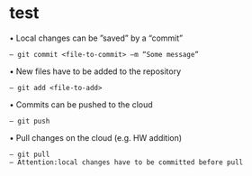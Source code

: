 # test

• Local changes can be ”saved” by a “commit” 

    – git commit <file-to-commit> –m “Some message” 
  
• New files have to be added to the repository  

    – git add <file-to-add> 
 
• Commits can be pushed to the cloud 

    – git push
   
• Pull changes on the cloud (e.g. HW addition) 

    – git pull
    – Attention:local changes have to be committed before pull
    
